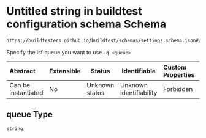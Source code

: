 # Untitled string in buildtest configuration schema Schema

```txt
https://buildtesters.github.io/buildtest/schemas/settings.schema.json#/definitions/lsf/properties/queue
```

Specify the lsf queue you want to use `-q <queue>`


| Abstract            | Extensible | Status         | Identifiable            | Custom Properties | Additional Properties | Access Restrictions | Defined In                                                                   |
| :------------------ | ---------- | -------------- | ----------------------- | :---------------- | --------------------- | ------------------- | ---------------------------------------------------------------------------- |
| Can be instantiated | No         | Unknown status | Unknown identifiability | Forbidden         | Allowed               | none                | [settings.schema.json\*](../out/settings.schema.json "open original schema") |

## queue Type

`string`
